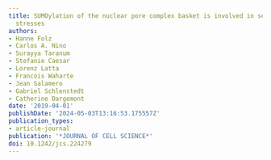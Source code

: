 ```yaml
---
title: SUMOylation of the nuclear pore complex basket is involved in sensing cellular
  stresses
authors:
- Hanne Folz
- Carlos A. Nino
- Surayya Taranum
- Stefanie Caesar
- Lorenz Latta
- Francois Waharte
- Jean Salamero
- Gabriel Schlenstedt
- Catherine Dargemont
date: '2019-04-01'
publishDate: '2024-05-03T13:16:53.175557Z'
publication_types:
- article-journal
publication: '*JOURNAL OF CELL SCIENCE*'
doi: 10.1242/jcs.224279
---
```


